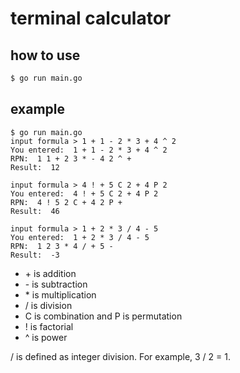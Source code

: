 # terminal calculator

## how to use

```bash
$ go run main.go
```

## example

```console
$ go run main.go
input formula > 1 + 1 - 2 * 3 + 4 ^ 2
You entered:  1 + 1 - 2 * 3 + 4 ^ 2
RPN:  1 1 + 2 3 * - 4 2 ^ +
Result:  12

input formula > 4 ! + 5 C 2 + 4 P 2
You entered:  4 ! + 5 C 2 + 4 P 2
RPN:  4 ! 5 2 C + 4 2 P +
Result:  46

input formula > 1 + 2 * 3 / 4 - 5
You entered:  1 + 2 * 3 / 4 - 5
RPN:  1 2 3 * 4 / + 5 -
Result:  -3
```

- \+ is addition
- \- is subtraction
- \* is multiplication
- / is division
- C is combination and P is permutation
- ! is factorial
- ^ is power

/ is defined as integer division. For example, 3 / 2 = 1.
